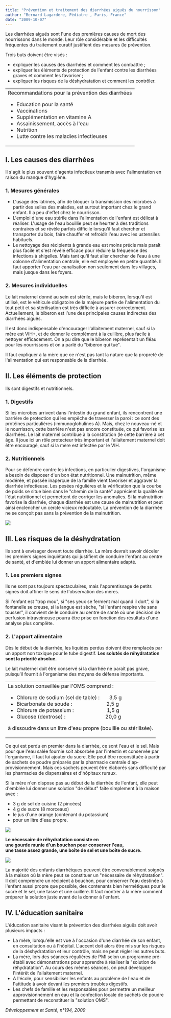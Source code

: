 ```yaml
---
title: "Prévention et traitement des diarrhées aiguës du nourrisson"
author: "Bernard Lagardère, Pédiatre , Paris, France"
date: "2009-10-07"
---
```


<div class="teaser"><p>Les diarrhées aiguës sont l'une des premières causes de mort des nourrissons dans le monde. Leur rôle considérable et les difficultés fréquentes du traitement curatif justifient des mesures (le prévention.</p>
<p>Trois buts doivent être visés :</p>
<ul>
<li>expliquer les causes des diarrhées et comment les combattre ;</li>
<li>expliquer les éléments de protection de l'enfant contre les diarrhées graves et comment les favoriser ;</li>
<li>expliquer les risques de la déshydratation et comment les contrôler.</li>
</ul></div>

<table>

<tbody>

<tr>

<td>Recommandations pour la prévention des diarrhées<ul><li>Education pour la santé</li><li>Vaccinations</li><li>Supplémentation en vitamine A</li><li>Assainissement, accès à l'eau</li><li>Nutrition</li><li>Lutte contre les maladies infectieuses</li></ul></td>

</tr>

</tbody>

</table>

## I. Les causes des diarrhées

Il s'agit le plus souvent d'agents infectieux transmis avec l'alimentation en raison du manque d'hygiène.

### 1. Mesures générales

*   L'usage des latrines, afin de bloquer la transmis­sion des microbes à partir des selles des malades, est surtout important chez le grand enfant. Il a peu d'effet chez le nourrisson.  
*   L'emploi d'une eau stérile dans l'alimentation de l'enfant est délicat à réaliser. L'usage de l'eau bouillie peut se heurter à des traditions contraires et se révèle parfois difficile lorsqu'il faut chercher et transporter du bois, faire chauffer et refroidir l'eau avec les ustensiles habituels.  
*   Le nettoyage des récipients à grande eau est moins précis mais paraît plus facile et s'est révélé efficace pour réduire la fréquence des infections à shigelles. Mais tant qu'il faut aller chercher de l'eau à une colonne d'alimentation centrale, elle est employée en petite quantité. Il faut apporter l'eau par canalisation non seulement dans les villages, mais jusque dans les foyers.

### 2. Mesures individuelles

Le lait maternel donné au sein est stérile, mais le biberon, lorsqu'il est utilisé, est le véhicule obliga­toire de la majeure partie de l'alimentation du tout petit et sa stérilisation est très difficile à assurer correctement. Actuellement, le biberon est l'une des principales causes indirectes des diarrhées aiguës.

Il est donc indispensable d'encourager l'allaitement maternel, sauf si la mère est VIH+, et de donner le complément à la cuillère, plus facile à nettoyer efficacement. On a pu dire que le biberon repré­sentait un fléau pour les nourrissons et on a parlé du "biberon qui tue".

Il faut expliquer à la mère que ce n'est pas tant la nature que la propreté de l'alimentation qui est responsable de la diarrhée.

## II. Les éléments de protection

Ils sont digestifs et nutritionnels.

### 1. Digestifs

Si les microbes arrivent dans l'intestin du grand enfant, ils rencontrent une barrière de protection qui les empêche de traverser la paroi : ce sont des protéines particulières (immunoglohulines A). Mais, chez le nouveau-né et le nourrisson, cette barrière n'est pas encore constituée, ce qui favorise les diar­rhées. Le lait maternel contribue à la constitution (le cette barrière à cet âge. Il joue ici un rôle protecteur très important et l'allaitement maternel doit être encouragé, sauf si la mère est infectée par le VIH.

### 2. Nutritionnels

Pour se défendre contre les infections, en particu­lier digestives, l'organisme a besoin de disposer d'un bon état nutritionnel. Une malnutrition, même modérée, et passée inaperçue de la famille vient favoriser et aggraver la diarrhée infectieuse. Les pesées régulières et la vérification que la courbe de poids se situe bien dans le "chemin de la santé" apprécient la qualité de l'état nutritionnel et permettent de corriger les anomalies. Si la malnutrition favorise la diarrhée, chaque diar­rhée est une cause de malnutrition et peut ainsi enclencher un cercle vicieux redoutable. La pré­vention de la diarrhée ne se conçoit pas sans la pré­vention de la malnutrition.


![](image002-1.jpg)


## III. Les risques de la déshydratation

Ils sont à envisager devant toute diarrhée. La mère devrait savoir déceler les premiers signes inquié­tants qui justifient de conduire l'enfant au centre de santé, et d'emblée lui donner un apport alimentaire adapté.

### 1. Les premiers signes

Ils ne sont pas toujours spectaculaires, mais l'ap­prentissage de petits signes doit affiner le sens de l'observation des mères.

Si l'enfant est "trop mou", si "ses yeux se ferment mal quand il dort", si la fontanelle se creuse, si la langue est sèche, "si l'enfant respire vite sans tousser", il convient de le conduire au centre de santé où une décision de perfusion intraveineuse pourra être prise en fonction des résultats d'une analyse plus complète.

### 2. L'apport alimentaire

Dès le début de la diarrhée, les liquides perdus doivent être remplacés par un apport non toxique pour le tube digestif. **Les solutés de réhydrata­tion sont la priorité absolue.**

Le lait maternel doit être conservé si la diarrhée ne paraît pas grave, puisqu'il fournit à l'organisme des moyens de défense importants.

<table>

<tbody>

<tr>

<td>La solution conseillée par l'OMS comprend :<ul><li>Chlorure de sodium (sel de table) :       3,5 g</li><li>Bicarbonate de soude :                         2,5 g      </li><li>Chlorure de potassium :                        1,5 g</li><li>Glucose (dextrose) :                             20,0 g</li></ul>

à dissoudre dans un litre d'eau propre (bouillie ou stérilisée).

</td>

</tr>

</tbody>

</table>

Ce qui est perdu en premier dans la diarrhée, ce sont l'eau et le sel. Mais pour que l'eau salée fournie soit absorbée par l'intestin et conservée par l'organisme, il faut lui ajouter du sucre. Elle peut être reconstituée à partir de sachets de poudre préparés par la pharmacie centrale d'ap­provisionnement. Mais ces sachets peuvent être élaborés sans difficulté par les pharmacies de dispensaires et d'hôpitaux ruraux.

Si la mère n'en dispose pas au début de la diarrhée de l'enfant, elle peut d'emblée lui donner une solu­tion "de début" faite simplement à la maison avec :

*   3 g de sel de cuisine (2 pincées)
*   4 g de sucre (8 morceaux)
*   le jus d'une orange (contenant du potassium)
*   pour un litre d'eau propre.


![](image004-0.jpg)


**Le nécessaire de réhydratation consiste en  
une gourde munie d'un bouchon pour conserver l'eau,  
une tasse assez grande, une boîte de sel et une boîte de sucre.**


![](image006-0.jpg)


La majorité des enfants diarrhéiques peuvent être convenablement soignés à la maison où la mère peut se constituer un "nécessaire de réhydratation". Il doit comprendre un récipient à bouchon, pour conserver l'eau destinée à l'enfant aussi propre que possible, des contenants bien hermétiques pour le sucre et le sel, une tasse et une cuillère. Il faut montrer à la mère comment préparer la solution juste avant de la donner à l'enfant.

## **IV. L'éducation sanitaire**

L'éducation sanitaire visant la prévention des diarrhées aiguës doit avoir plusieurs impacts :

*   La mère, lorsqu'elle est vue à l'occasion d'une diarrhée de son enfant, en consultation ou à l'hô­pital. L'accent doit alors être mis sur les risques de la déshydratation et leur contrôle, mais ne peut régler les autres buts.  
*   La mère, lors des séances régulières de PMI selon un programme pré-établi avec démonstrations pour apprendre à réaliser la "solution de réhydratation". Au cours des mêmes séances, on peut développer l'intérêt de l'allaitement maternel.  
*   A l'école, pour sensibiliser les enfants au problè­me de l'eau et de l'attitude à avoir devant les pre­miers troubles digestifs.  
*   Les chefs de famille et les responsables pour per­mettre un meilleur approvisionnement en eau et la confection locale de sachets de poudre permet­tant de reconstituer la "solution OMS".

_Développement et Santé, n°194, 2009_